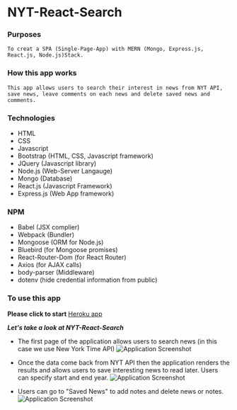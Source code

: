 # NYT-React-Search

### Purposes
    To creat a SPA (Single-Page-App) with MERN (Mongo, Express.js, React.js, Node.js)Stack.

### How this app works
    This app allows users to search their interest in news from NYT API, save news, leave comments on each news and delete saved news and comments.

### Technologies
* HTML
* CSS
* Javascript
* Bootstrap (HTML, CSS, Javascript framework)
* JQuery (Javascript library)
* Node.js (Web-Server Langauge)
* Mongo (Database)
* React.js (Javascript Framework)
* Express.js (Web App framework) 

### NPM
* Babel (JSX complier)
* Webpack (Bundler)
* Mongoose (ORM for Node.js)
* Bluebird (for Mongoose promises)
* React-Router-Dom (for React Router)
* Axios (for AJAX calls)
* body-parser (Middleware)
* dotenv (hide credential information from public)

### To use this app

**Please click to start**
[Heroku app](https://warm-badlands-47467.herokuapp.com/)


 ***Let's take a look at NYT-React-Search***
 * The first page of the application allows users to search news (in this case we use New York Time API)
![Application Screenshot](./img/SS1.png)


* Once the data come back from NYT API then the application renders the results and allows users to save interesting news to read later. Users can specify start and end year.
![Application Screenshot](./img/SS2.png) 


* Users can go to "Saved News" to add notes and delete news or notes.
![Application Screenshot](./img/SS3.png) 
